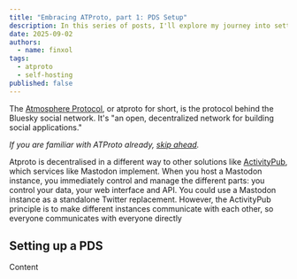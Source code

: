 ```yaml
---
title: "Embracing ATProto, part 1: PDS Setup"
description: In this series of posts, I'll explore my journey into setting up my workflows and services for atproto. The first step is setting up my PDS. Let's start with a bit of explanation for all this lingo.
date: 2025-09-02
authors:
  - name: finxol
tags:
  - atproto
  - self-hosting
published: false
---
```


The [Atmosphere Protocol](https://atproto.com/), or atproto for short, is the protocol behind the Bluesky social network.
It's "an open, decentralized network for building social applications."

_If you are familiar with ATProto already, [skip ahead](#setting-up-a-pds)._

Atproto is decentralised in a different way to other solutions like [ActivityPub](https://en.wikipedia.org/wiki/ActivityPub), which services like Mastodon implement.
When you host a Mastodon instance, you immediately control and manage the different parts: you control your data, your web interface and API.
You could use a Mastodon instance as a standalone Twitter replacement.
However, the ActivityPub principle is to make different instances communicate with each other, so everyone communicates with everyone directly

## Setting up a PDS

Content
